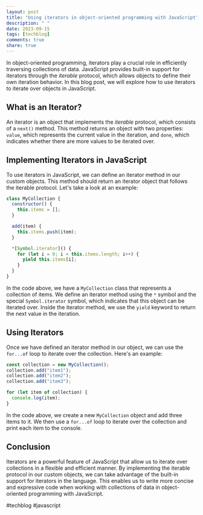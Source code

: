 ```yaml
---
layout: post
title: "Using iterators in object-oriented programming with JavaScript"
description: " "
date: 2023-09-15
tags: [techblog]
comments: true
share: true
---
```


In object-oriented programming, iterators play a crucial role in efficiently traversing collections of data. JavaScript provides built-in support for iterators through the *iterable* protocol, which allows objects to define their own iteration behavior. In this blog post, we will explore how to use iterators to iterate over objects in JavaScript.

## What is an Iterator?

An iterator is an object that implements the *iterable* protocol, which consists of a `next()` method. This method returns an object with two properties: `value`, which represents the current value in the iteration, and `done`, which indicates whether there are more values to be iterated over.

## Implementing Iterators in JavaScript

To use iterators in JavaScript, we can define an iterator method in our custom objects. This method should return an iterator object that follows the iterable protocol. Let's take a look at an example:

```javascript
class MyCollection {
  constructor() {
    this.items = [];
  }

  add(item) {
    this.items.push(item);
  }

  *[Symbol.iterator]() {
    for (let i = 0; i < this.items.length; i++) {
      yield this.items[i];
    }
  }
}
```

In the code above, we have a `MyCollection` class that represents a collection of items. We define an iterator method using the `*` symbol and the special `Symbol.iterator` symbol, which indicates that this object can be iterated over. Inside the iterator method, we use the `yield` keyword to return the next value in the iteration.

## Using Iterators

Once we have defined an iterator method in our object, we can use the `for...of` loop to iterate over the collection. Here's an example:

```javascript
const collection = new MyCollection();
collection.add("item1");
collection.add("item2");
collection.add("item3");

for (let item of collection) {
  console.log(item);
}
```

In the code above, we create a new `MyCollection` object and add three items to it. We then use a `for...of` loop to iterate over the collection and print each item to the console.

## Conclusion

Iterators are a powerful feature of JavaScript that allow us to iterate over collections in a flexible and efficient manner. By implementing the iterable protocol in our custom objects, we can take advantage of the built-in support for iterators in the language. This enables us to write more concise and expressive code when working with collections of data in object-oriented programming with JavaScript.

#techblog #javascript